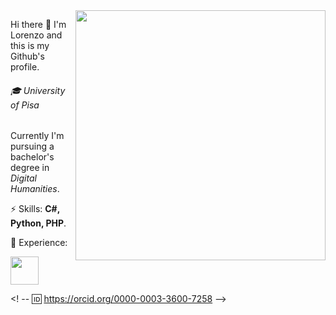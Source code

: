 <img src="https://cdn.pixabay.com/photo/2017/05/09/13/33/laptop-2298286_960_720.png" min-width="400px" max-width="400px" width="400px" align="right" alt="">

<p align="left">
Hi there 👋
I'm Lorenzo and this is my Github's profile.
</p>
<p align="left"> 
<h6>🎓 University of Pisa</h6>
Currently I'm pursuing a bachelor's degree in <i>Digital Humanities</i>.
</p>
<p align="left"> 
⚡ Skills: <strong>C#, Python, PHP</strong>.
</p>
<p align="left"> 
💼 Experience: 
</p>
<p align="left">
 <!-- <a href="https://www.instagram.com/lorenzobianciardi.it/" alt="Instagram">
    <img src="https://cdn.pixabay.com/photo/2017/06/23/02/32/instagram-2433265_960_720.png" width="45px">
  </a>-->
  <a href="https://www.linkedin.com/in/bianciardi" alt="Linkedin">
    <img src="https://cdn.pixabay.com/photo/2017/08/22/11/56/linked-in-2668700_960_720.png" width="45px">
  </a>
</p>  

<! -- 🆔 https://orcid.org/0000-0003-3600-7258 -->
<!--
**Bianciardi/Bianciardi** is a ✨ _special_ ✨ repository because its `README.md` (this file) appears on your GitHub profile.

Here are some ideas to get you started:

- 🔭 I’m currently working on ...
- 🌱 I’m currently learning ...
- 👯 I’m looking to collaborate on ...
- 🤔 I’m looking for help with ...
- 💬 Ask me about ...
- 📫 How to reach me: ...
- 😄 Pronouns: ...
- ⚡ Fun fact: ...
- ⚠️
-->
